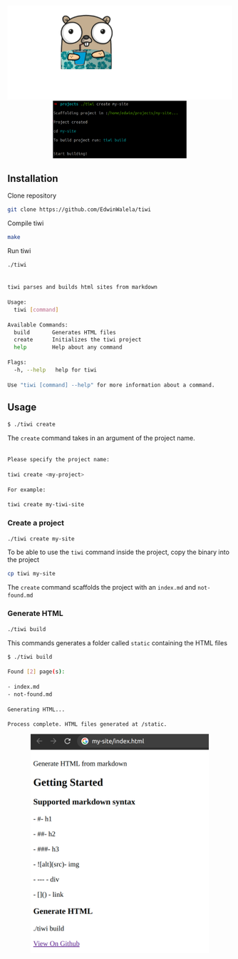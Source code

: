 <div align="center">
<img src="docs/tiwi.png"/>

<img src="./docs/create.png" width=300/>
</div>


## Installation

Clone repository

```bash
git clone https://github.com/EdwinWalela/tiwi
```

Compile tiwi

```bash
make
```

Run tiwi

```bash
./tiwi


tiwi parses and builds html sites from markdown

Usage:
  tiwi [command]

Available Commands:
  build       Generates HTML files
  create      Initializes the tiwi project
  help        Help about any command

Flags:
  -h, --help   help for tiwi

Use "tiwi [command] --help" for more information about a command.

```

## Usage

```bash
$ ./tiwi create
```

The `create` command takes in an argument of the project name.

```bash

Please specify the project name:

tiwi create <my-project>

For example:

tiwi create my-tiwi-site

```

### Create a project

```bash
./tiwi create my-site
```

To be able to use the `tiwi` command inside the project, copy the binary into the project

```bash
cp tiwi my-site
```

The `create` command scaffolds the project with an `index.md` and `not-found.md`

### Generate HTML

```bash
./tiwi build
```

This commands generates a folder called `static` containing the HTML files

```bash
$ ./tiwi build

Found [2] page(s):

- index.md
- not-found.md

Generating HTML...

Process complete. HTML files generated at /static.
```
<div align="center">
<img src="./docs/index-html.png" width=400/>
</div>
